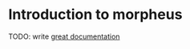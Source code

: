 # Introduction to morpheus

TODO: write [great documentation](http://jacobian.org/writing/what-to-write/)
